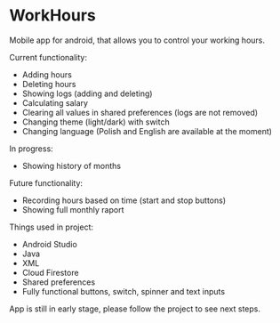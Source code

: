 # WorkHours
Mobile app for android, that allows you to control your working hours. 

Current functionality:
- Adding hours
- Deleting hours
- Showing logs (adding and deleting)
- Calculating salary
- Clearing all  values in shared preferences (logs are not removed)
- Changing theme (light/dark) with switch
- Changing language (Polish and English are available at the moment)

In progress:
- Showing history of months

Future functionality:
- Recording hours based on time (start and stop buttons)
- Showing full monthly raport 

Things used in project:
- Android Studio
- Java
- XML
- Cloud Firestore
- Shared preferences
- Fully functional buttons, switch, spinner and text inputs

App is still in early stage, please follow the project to see next steps.
